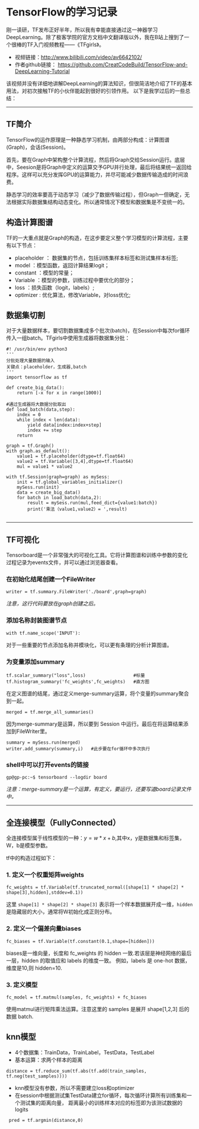 # TensorFlow的学习记录

刚一读研，TF发布正好半年，所以我有幸能直接通过这一神器学习DeepLearning。除了极客学院的官方文档中文翻译版以外，我在B站上搜到了一个很棒的TF入门视频教程——《TFgirls》。

* 视频链接：<http://www.bilibili.com/video/av6642102/>
* 作者github链接： <https://github.com/CreatCodeBuild/TensorFlow-and-DeepLearning-Tutorial>

该视频并没有详细地讲解DeepLearning的算法知识，但很简洁地介绍了TF的基本用法，对初次接触TF的小伙伴能起到很好的引领作用。
以下是我学过后的一些总结：

---

## TF简介

TensorFlow的运作原理是一种静态学习机制，由两部分构成：计算图谱(Graph)，会话(Session)。

首先，要在Graph中架构整个计算流程，然后将Graph交给Session运行。底层中，Seesion是将Graph中定义的运算交予GPU并行处理，最后将结果统一返回给程序。这样可以充分发挥GPU的运算能力，并尽可能减少数据传输造成的时间浪费。

静态学习的效率要高于动态学习（减少了数据传输过程），但Graph一但确定，无法根据实际数据集结构动态变化。所以通常情况下模型和数据集是不变统一的。

## 构造计算图谱
TF的一大重点就是Graph的构造，在这步要定义整个学习模型的计算流程，主要有以下节点：
* placeholder ： 数据集的节点，包括训练集样本标签和测试集样本标签;
* model ：模型函数，返回计算结果logit；
* constant ：模型的常量；
* Variable ：模型的参数，训练过程中要优化的部分；
* loss ：损失函数（logit，labels）;
* optimizer : 优化算法，修改Variable，对loss优化;

## 数据集切割
对于大量数据样本，要切割数据集成多个批次(batch)，在Session中每次for循环传入一组batch。TFgirls中使用生成器将数据集分批：

```
#! /usr/bin/env python3
'''
分批处理大量数据的输入
关键点：placeholder，生成器,batch
'''
import tensorflow as tf

def create_big_data():
    return [-x for x in range(1000)]

#通过生成器将大数据分批取出
def load_batch(data,step):
    index = 0
    while index < len(data):
        yield data[index:index+step]
        index += step
    return

graph = tf.Graph()
with graph.as_default():
    value1 = tf.placeholder(dtype=tf.float64)
    value2 = tf.Variable([3,4],dtype=tf.float64)
    mul = value1 * value2

with tf.Session(graph=graph) as mySess:
    init = tf.global_variables_initializer()
    mySess.run(init)
    data = create_big_data()
    for batch in load_batch(data,2):
        result = mySess.run(mul,feed_dict={value1:batch})
        print('乘法（value1,value2）= ',result)
    
```

---

## TF可视化
Tensorboard是一个非常强大的可视化工具。它将计算图谱和训练中参数的变化过程记录为events文件，并可以通过浏览器查看。
### **在初始化结尾创建一个FileWriter**
```
writer = tf.summary.FileWriter('./board',graph=graph)
```
*注意，这行代码要放在graph创建之后。*
### **添加名称封装图谱节点**
```
with tf.name_scope('INPUT'):
```
对于一些重要的节点添加名称并模块化，可以更有条理的分析计算图谱。
### **为变量添加summary**
```
tf.scalar_summary("loss",loss)                  #标量
tf.histogram_summary('fc_weights',fc_weights)   #直方图
```
在定义图谱的结尾，通过定义merge-summary运算，将个变量的summary聚合到一起。
```
merged = tf.merge_all_summaries()
```
因为merge-summary是运算，所以要到 Session 中运行。最后在将运算结果添加到FileWriter里。
```
summary = mySess.run(merged)
writer.add_summary(summary,i)   #此步要在for循环中多次执行
```
### **shell中可以打开events的链接**
```
gp@gp-pc:~$ tensorboard --logdir board
```
*注意：merge-summary是一个运算，有定义，要运行，还要写道board记录文件中。*

---


## 全连接模型（FullyConnected）
全连接模型属于线性模型的一种：$y=w*x+b$,其中x，y是数据集和标签集，W，b是模型参数。

tf中的构造过程如下：

### 1. 定义一个权重矩阵weights
```
fc_weights = tf.Variable(tf.truncated_normal([shape[1] * shape[2] * shape[3],hidden],stddev=0.1))
```
这里 `shape[1] * shape[2] * shape[3]` 表示将一个样本数据展开成一维，`hidden` 是隐藏层的大小，通常将W初始化成正则分布。

### 2. 定义一个偏差向量biases
```
fc_biases = tf.Variable(tf.constant(0.1,shape=[hidden]))
```
biases是一维向量，长度和 fc_weights 的 hidden 一致.若该层是神经网络的最后一层，hidden 的取值应和 labels 的维度一致。
例如，labels 是 one-hot 数据，维度是10,则 hidden=10.

### 3. 定义模型
```
fc_model = tf.matmul(samples, fc_weights) + fc_biases
```
使用matmul进行矩阵乘法运算。注意这里的 samples 是展开 shape[1,2,3] 后的数据 batch.

## knn模型
* 4个数据集：TrainData，TrainLabel，TestData，TestLabel
* 基本运算：求两个样本的距离
```
distance = tf.reduce_sum(tf.abs(tf.add(train_samples, tf.neg(test_samples))))
```
* knn模型没有参数，所以不需要建立loss和optimizer
* 在session中根据测试集TestData建立for循环，每次循环计算所有训练集和一个测试集的距离向量，
距离最小的训练样本对应的标签即为该测试数据的logits
```
 pred = tf.argmin(distance,0)
```
